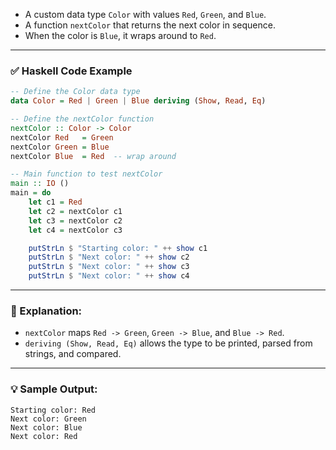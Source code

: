 

* A custom data type `Color` with values `Red`, `Green`, and `Blue`.
* A function `nextColor` that returns the next color in sequence.
* When the color is `Blue`, it wraps around to `Red`.

---

### ✅ Haskell Code Example

```haskell
-- Define the Color data type
data Color = Red | Green | Blue deriving (Show, Read, Eq)

-- Define the nextColor function
nextColor :: Color -> Color
nextColor Red   = Green
nextColor Green = Blue
nextColor Blue  = Red  -- wrap around

-- Main function to test nextColor
main :: IO ()
main = do
    let c1 = Red
    let c2 = nextColor c1
    let c3 = nextColor c2
    let c4 = nextColor c3

    putStrLn $ "Starting color: " ++ show c1
    putStrLn $ "Next color: " ++ show c2
    putStrLn $ "Next color: " ++ show c3
    putStrLn $ "Next color: " ++ show c4
```

---

### 🧠 Explanation:

* `nextColor` maps `Red -> Green`, `Green -> Blue`, and `Blue -> Red`.
* `deriving (Show, Read, Eq)` allows the type to be printed, parsed from strings, and compared.

---

### 💡 Sample Output:

```
Starting color: Red
Next color: Green
Next color: Blue
Next color: Red
```


